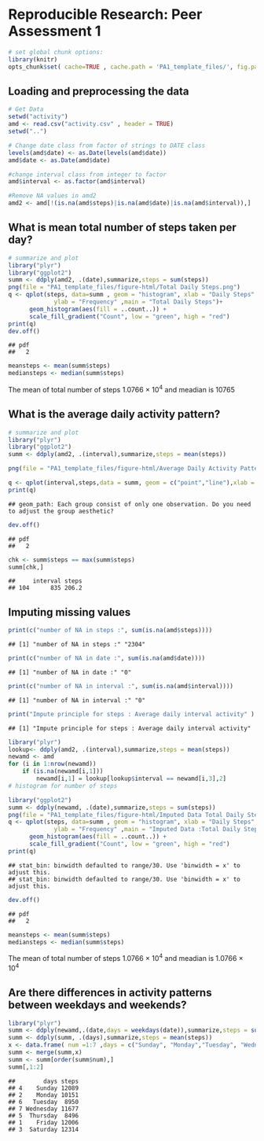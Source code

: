 # Reproducible Research: Peer Assessment 1

```r
# set global chunk options: 
library(knitr)
opts_chunk$set( cache=TRUE , cache.path = 'PA1_template_files/', fig.path='PA1_template_files/figure-html/') 
```

## Loading and preprocessing the data


```r
# Get Data
setwd("activity")
amd <- read.csv("activity.csv" , header = TRUE)
setwd("..")

# Change date class from factor of strings to DATE class  
levels(amd$date) <- as.Date(levels(amd$date))
amd$date <- as.Date(amd$date)

#change interval class from integer to factor
amd$interval <- as.factor(amd$interval)

#Remove NA values in amd2
amd2 <- amd[!(is.na(amd$steps)|is.na(amd$date)|is.na(amd$interval)),]
```

## What is mean total number of steps taken per day?


```r
# summarize and plot
library("plyr")
library("ggplot2")
summ <- ddply(amd2, .(date),summarize,steps = sum(steps))
png(file = "PA1_template_files/figure-html/Total Daily Steps.png")
q <- qplot(steps, data=summ , geom = "histogram", xlab = "Daily Steps" , 
             ylab = "Frequency" ,main = "Total Daily Steps")+
      geom_histogram(aes(fill = ..count..)) + 
      scale_fill_gradient("Count", low = "green", high = "red")
print(q)
dev.off()
```

```
## pdf 
##   2
```

```r
meansteps <- mean(summ$steps)
mediansteps <- median(summ$steps)
```
The mean of total number of steps 1.0766 &times; 10<sup>4</sup> and meadian is 10765

## What is the average daily activity pattern?

```r
# summarize and plot
library("plyr")
library("ggplot2")
summ <- ddply(amd2, .(interval),summarize,steps = mean(steps))

png(file = "PA1_template_files/figure-html/Average Daily Activity Pattern.png")

q <- qplot(interval,steps,data = summ, geom = c("point","line"),xlab = "Daily Time Interval",ylab ="Average steps", main= "Average Daily Activity Pattern")
print(q)
```

```
## geom_path: Each group consist of only one observation. Do you need to adjust the group aesthetic?
```

```r
dev.off()
```

```
## pdf 
##   2
```

```r
chk <- summ$steps == max(summ$steps)
summ[chk,]
```

```
##     interval steps
## 104      835 206.2
```
## Imputing missing values


```r
print(c("number of NA in steps :", sum(is.na(amd$steps))))
```

```
## [1] "number of NA in steps :" "2304"
```

```r
print(c("number of NA in date :", sum(is.na(amd$date))))
```

```
## [1] "number of NA in date :" "0"
```

```r
print(c("number of NA in interval :", sum(is.na(amd$interval))))
```

```
## [1] "number of NA in interval :" "0"
```

```r
print("Impute principle for steps : Average daily interval activity" )
```

```
## [1] "Impute principle for steps : Average daily interval activity"
```

```r
library("plyr")
lookup<- ddply(amd2, .(interval),summarize,steps = mean(steps))
newamd <- amd
for (i in 1:nrow(newamd))
    if (is.na(newamd[i,1]))
        newamd[i,1] = lookup[lookup$interval == newamd[i,3],2]
# histogram for number of steps

library("ggplot2")
summ <- ddply(newamd, .(date),summarize,steps = sum(steps))
png(file = "PA1_template_files/figure-html/Imputed Data Total Daily Steps.png")
q <- qplot(steps, data=summ , geom = "histogram", xlab = "Daily Steps" , 
             ylab = "Frequency" ,main = "Imputed Data :Total Daily Steps")+
      geom_histogram(aes(fill = ..count..)) + 
      scale_fill_gradient("Count", low = "green", high = "red")
print(q)
```

```
## stat_bin: binwidth defaulted to range/30. Use 'binwidth = x' to adjust this.
## stat_bin: binwidth defaulted to range/30. Use 'binwidth = x' to adjust this.
```

```r
dev.off()
```

```
## pdf 
##   2
```

```r
meansteps <- mean(summ$steps)
mediansteps <- median(summ$steps)
```
The mean of total number of steps 1.0766 &times; 10<sup>4</sup> and meadian is 1.0766 &times; 10<sup>4</sup>

## Are there differences in activity patterns between weekdays and weekends?

```r
library("plyr")
summ <- ddply(newamd,.(date,days = weekdays(date)),summarize,steps = sum(steps))
summ <- ddply(summ, .(days),summarize,steps = mean(steps))
x <- data.frame( num =1:7 ,days = c("Sunday", "Monday","Tuesday", "Wednesday", "Thursday", "Friday", "Saturday"))
summ <- merge(summ,x)
summ <- summ[order(summ$num),]
summ[,1:2]
```

```
##        days steps
## 4    Sunday 12089
## 2    Monday 10151
## 6   Tuesday  8950
## 7 Wednesday 11677
## 5  Thursday  8496
## 1    Friday 12006
## 3  Saturday 12314
```
